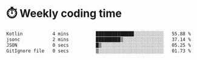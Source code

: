 
# :stopwatch: Weekly coding time
<!--START_SECTION:waka-->

```txt
Kotlin           4 mins          ██████████████░░░░░░░░░░░   55.88 %
jsonc            2 mins          █████████▒░░░░░░░░░░░░░░░   37.14 %
JSON             0 secs          █▒░░░░░░░░░░░░░░░░░░░░░░░   05.25 %
GitIgnore file   0 secs          ▒░░░░░░░░░░░░░░░░░░░░░░░░   01.73 %
```

<!--END_SECTION:waka-->


<!-- <p> <img src="https://github-readme-stats.vercel.app/api?username=cozgerest&show_icons=true&hide_border=false" />  </p> -->

